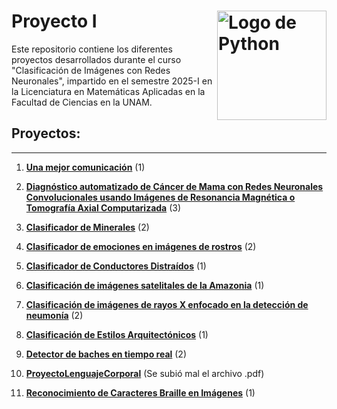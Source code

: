 # Proyecto I <img src="https://www.fciencias.unam.mx/sites/default/files/logoFC85.png" alt="Logo de Python" width="175" align="right">

Este repositorio contiene los diferentes proyectos desarrollados durante el curso "Clasificación de Imágenes con Redes Neuronales", impartido en el semestre 2025-I en la Licenciatura en Matemáticas Aplicadas en la Facultad de Ciencias en la UNAM.

## Proyectos:
---

1. [**Una mejor comunicación**](/una-mejor-comunicacion/README.md) (1)

2. [**Diagnóstico automatizado de Cáncer de Mama con Redes Neuronales Convolucionales usando Imágenes de Resonancia Magnética o Tomografía Axial Computarizada**](Deteccion-Cancer-Mama/README.md) (3)

3. [**Clasificador de Minerales**](Clasificador-de-Minerales/README.md) (2)

4. [**Clasificador de emociones en imágenes de rostros**](Clasificador-de-emociones-en-imágenes-de-rostros/README.md) (2)

5. [**Clasificador de Conductores Distraídos**](Clasificador-de-Conductores-Distraídos/README.md) (1)

6. [**Clasificación de imágenes satelitales de la Amazonia**](Clasificación-de-imágenes-satelitales-por-tipo-de-terreno/README.md) (1)

7. [**Clasificación de imágenes de rayos X enfocado en la detección de neumonía**](Clasificación-de-imágenes-de-rayos-X-enfocado-en-la-detección-de-neumonía/README.md) (2)

8. [**Clasificación de Estilos Arquitectónicos**](Clasificación-de-Estilos-Arquitectónicos/README.md) (1)

9. [**Detector de baches en tiempo real**](BacheTracker/README.md) (2)

10. [**ProyectoLenguajeCorporal**](ProyectoLenguajeCorporal/README.md) (Se subió mal el archivo .pdf)

11. [**Reconocimiento de Caracteres Braille en Imágenes**](Reconocimiento-de-caracteres-braile-CNN/README.md) (1)
